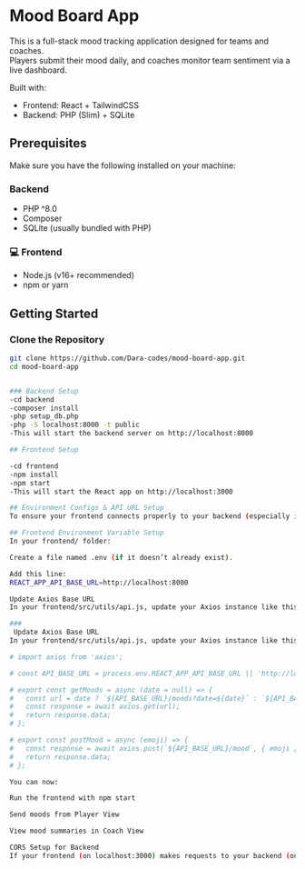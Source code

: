 # Mood Board App

This is a full-stack mood tracking application designed for teams and coaches.  
Players submit their mood daily, and coaches monitor team sentiment via a live dashboard.

Built with:

- Frontend: React + TailwindCSS
- Backend: PHP (Slim) + SQLite

## Prerequisites

Make sure you have the following installed on your machine:

### Backend

- PHP ^8.0
- Composer
- SQLite (usually bundled with PHP)

### 💻 Frontend

- Node.js (v16+ recommended)
- npm or yarn

## Getting Started

### Clone the Repository

```bash
git clone https://github.com/Dara-codes/mood-board-app.git
cd mood-board-app


### Backend Setup
-cd backend
-composer install
-php setup_db.php
-php -S localhost:8000 -t public
-This will start the backend server on http://localhost:8000

## Frontend Setup

-cd frontend
-npm install
-npm start
-This will start the React app on http://localhost:3000

## Environment Configs & API URL Setup
To ensure your frontend connects properly to your backend (especially if you deploy or change ports), let’s make it dynamic using environment variables.

## Frontend Environment Variable Setup
In your frontend/ folder:

Create a file named .env (if it doesn’t already exist).

Add this line:
REACT_APP_API_BASE_URL=http://localhost:8000

Update Axios Base URL
In your frontend/src/utils/api.js, update your Axios instance like this:

###
 Update Axios Base URL
In your frontend/src/utils/api.js, update your Axios instance like this:

# import axios from 'axios';

# const API_BASE_URL = process.env.REACT_APP_API_BASE_URL || 'http://localhost:8000';

# export const getMoods = async (date = null) => {
#   const url = date ? `${API_BASE_URL}/moods?date=${date}` : `${API_BASE_URL}/moods`;
#   const response = await axios.get(url);
#   return response.data;
# };

# export const postMood = async (emoji) => {
#   const response = await axios.post(`${API_BASE_URL}/mood`, { emoji });
#   return response.data;
# };

You can now:

Run the frontend with npm start

Send moods from Player View

View mood summaries in Coach View

CORS Setup for Backend
If your frontend (on localhost:3000) makes requests to your backend (on localhost:8000), and you get CORS errors in the browser, this step ensures proper access.
```
